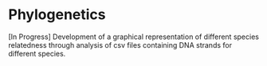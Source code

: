 # Phylogenetics
[In Progress]
Development of a graphical representation of different species relatedness through analysis of csv files 
containing DNA strands for different species.
